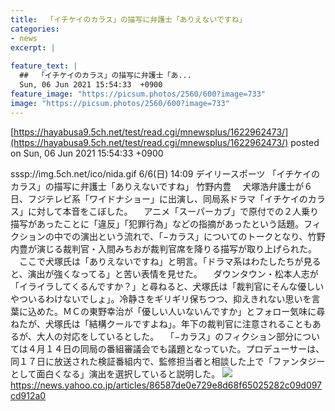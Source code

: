 ```yaml
---
title:  「イチケイのカラス」の描写に弁護士「ありえないですね」  
categories:
- news
excerpt: |
  
feature_text: |
  ##  「イチケイのカラス」の描写に弁護士「あ...
  Sun, 06 Jun 2021 15:54:33  +0900
feature_image: "https://picsum.photos/2560/600?image=733"
image: "https://picsum.photos/2560/600?image=733"
---
```


[https://hayabusa9.5ch.net/test/read.cgi/mnewsplus/1622962473/](https://hayabusa9.5ch.net/test/read.cgi/mnewsplus/1622962473/)
posted on Sun, 06 Jun 2021 15:54:33  +0900

<!--more-->

sssp://img.5ch.net/ico/nida.gif 6/6(日) 14:09 デイリースポーツ 「イチケイのカラス」の描写に弁護士「ありえないですね」 竹野内豊 　犬塚浩弁護士が６日、フジテレビ系「ワイドナショー」に出演し、同局系ドラマ「イチケイのカラス」に対して本音をこぼした。 　アニメ「スーパーカブ」で原付での２人乗り描写があったことに「違反」「犯罪行為」などの指摘があったという話題。フィクションの中での演出という流れで、「−カラス」についてのトークとなり、竹野内豊が演じる裁判官・入間みちおが裁判官席を降りる描写が取り上げられた。 　ここで犬塚氏は「ありえないですね」と明言。「ドラマ系はわたしたちが見ると、演出が強くなってる」と苦い表情を見せた。 　ダウンタウン・松本人志が「イライラしてくるんですか？」と尋ねると、犬塚氏は「裁判官にそんな優しいやついるわけないでしょ」。冷静さをギリギリ保ちつつ、抑えきれない思いを言葉に込めた。ＭＣの東野幸治が「優しい人いないんですか」とフォロー気味に尋ねたが、犬塚氏は「結構クールですよね」。年下の裁判官に注意されることもあるが、大人の対応をしているとした。 　「−カラス」のフィクション部分については４月１４日の同局の番組審議会でも議題となっていた。プロデューサーは、同１７日に放送された検証番組内で、監修担当者と相談した上で「ファンタジーとして面白くなる」演出を選択していると説明した。 ![](https://amd-pctr.c.yimg.jp/r/iwiz-amd/20210606-00000082-dal-000-3-view.jpg) https://news.yahoo.co.jp/articles/86587de0e729e8d68f65025282c09d097cd912a0
